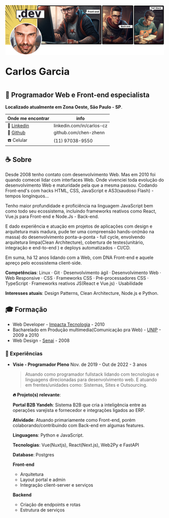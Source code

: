 <div style="position:relative">
    <div><img src="assets/cover-dev-croped.1.1.png"/><div>
    <h3 style="position:relative;top:-13px;font-size:31px">Carlos Garcia</h3>   
</div>

## :rocket: Programador Web e Front-end especialista

__Localizado atualmente em Zona Oeste, São Paulo - SP__.

| Onde me encontrar | info |
|-----------------  |------|
| :link: [Linkedin](https://www.linkedin.com/in/carlos-cz) | linkedin.com/in/carlos-cz
| :link: [Github](https://github.com/chen-zhenn)           | github.com/chen-zhenn
| :phone: Celular | (11) 97038-9550

## :coffee: Sobre   

Desde 2008 tenho contato com desenvolvimento Web. Mas em 2010 foi quando comecei lidar com interfaces Web. Onde vivenciei toda evolução do desenvolvimento Web e maturidade pela que a mesma passou. Codando Front-end's com hacks HTML, CSS, JavaScript e AS3(saudoso Flash) - tempos longínquos...

Tenho maior profundidade e proficiência na linguagem JavaScript bem como todo seu ecossistema, incluindo frameworks reativos como React, Vue.js para Front-end e Node.Js - Back-end.

E dado experiência e atuação em projetos de aplicações com design e arquitetura mais madura, pude ter uma compreensão hands-on(mão na massa) do desenvolvimento ponta-a-ponta - full cycle, envolvendo arquitetura limpa(Clean Architecture), cobertura de testes(unitário, integração e end-to-end ) e deploys automatizados - CI/CD.

Em suma, há 12 anos lidando com a Web, com DNA Front-end e aquele apreço pelo ecossistema client-side.

__Competências__: Linux · Git · Desenvolvimento ágil · Desenvolvimento Web · Web Responsive · CSS · Frameworks CSS · Pré-processadores CSS · TypeScript · Frameworks reativos JS(React e Vue.js) · Usabilidade

__Interesses atuais__: Design Patterns, Clean Architecture, Node.js e Python.  

## :mortar_board: Formação

* Web Developer - [Impacta Tecnologia](https://impacta.com.br) - 2010
* Bacharelado em Produção multimedia(Comunicação pra Web) - [UNIP](https://www.unip.br) - 2009 a 2010
* Web Design - [Senai](https://www.sp.senai.br) - 2008

### :muscle: Experiências

* __Visie - Programador Pleno__
    Nov. de 2019 - Out de 2022 - 3 anos
    > Atuando como programador fullstack lidando com tecnologias e linguagens direcionadas para desenvolvimento web. E atuando em frentes/unidades como: Sistemas, Sites e Outsourcing.

    __:fire: Projeto(s) relevante__:

    __Portal B2B Yandeh__: Sistema B2B que cria a inteligência entre as operações varejista e fornecedor e integrações ligados ao ERP.   <br>
    
    __Atividade__: Atuando primariamente como Front-end, porém colaborando/contribuindo com Back-end em algumas features.   
    
    __Linguagens__: Python e JavaScript.   
    
    __Tecnologias__: Vue(Nuxtjs), React(Next.js), Web2Py e FastAPI   
    
    __Database__: Postgres   
    
    __Front-end__   
    - Arquitetura
    - Layout portal e admin
    - Integração client-server e serviços   
 
    __Backend__   
    - Criação de endpoints e rotas
    - Estrutura de serviços   
